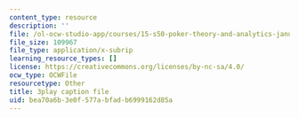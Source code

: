 ```yaml
---
content_type: resource
description: ''
file: /ol-ocw-studio-app/courses/15-s50-poker-theory-and-analytics-january-iap-2015/bea70a6b3e0f577abfadb6999162d85a_LCoPLFaeq0U.vtt
file_size: 109967
file_type: application/x-subrip
learning_resource_types: []
license: https://creativecommons.org/licenses/by-nc-sa/4.0/
ocw_type: OCWFile
resourcetype: Other
title: 3play caption file
uid: bea70a6b-3e0f-577a-bfad-b6999162d85a
---
```

